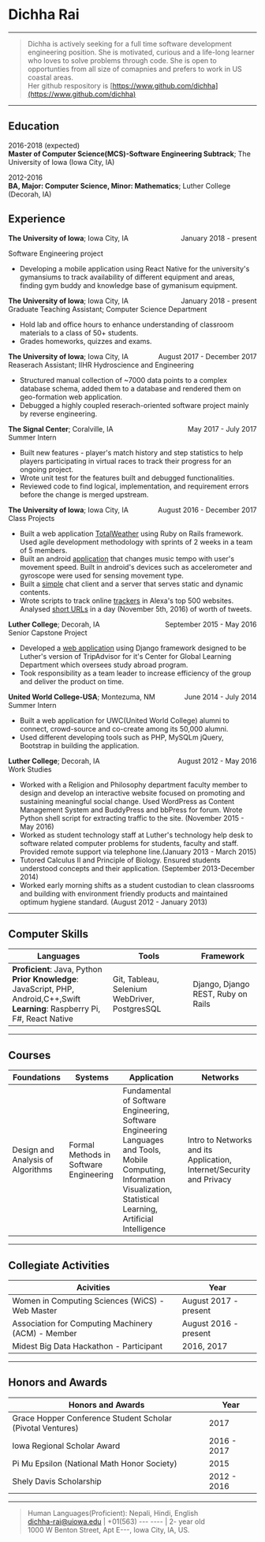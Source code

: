 Dichha Rai
==========

---

>Dichha is actively seeking for a full time software development engineering position. She is motivated, curious and a life-long learner who loves to solve problems through code. She is open to opportunties from all size of comapnies and prefers to work in US coastal areas.<br>
Her github respository is [https://www.github.com/dichha](https://www.github.com/dichha)



---

Education
---------
2016-2018 (expected)<br>
**Master of Computer Science(MCS)-Software Engineering Subtrack**; The University of Iowa (Iowa City, IA)

2012-2016<br>
**BA, Major: Computer Science, Minor: Mathematics**; Luther College (Decorah, IA)

Experience
----------

<p style="text-align:left;margin:0; padding:0"><b>The University of Iowa</b>; Iowa City, IA <span style="float:right">January 2018 - present</span></p>

Software Engineering project
* Developing a mobile application using React Native for the university's gymansiums to track availability of different equipment and areas, finding gym buddy and knowledge base of gymanisum equipment. 

<p style="text-align:left;margin:0; padding:0"><b>The University of Iowa</b>; Iowa City, IA <span style="float:right">January 2018 - present</span></p>
Graduate Teaching Assistant; Computer Science Department <br>

* Hold lab and office hours to enhance understanding of classroom materials to a class of 50+ students. 
* Grades homeworks, quizzes and exams.

<p style="text-align:left;margin:0; padding:0"><b>The University of Iowa</b>; Iowa City, IA <span style="float:right">August 2017 - December 2017</span></p> 
Reaserach Assistant; IIHR Hydroscience and Engineering 

* Structured manual collection of ~7000 data points to a complex database schema, added them to a database and rendered them on geo-formation web application.  
* Debugged a highly coupled reserach-oriented software project mainly by reverse engineering. 


<p style="text-align:left;margin:0; padding:0"><b>The Signal Center</b>; Coralville, IA <span style="float:right">May 2017 - July 2017</span></p>
Summer Intern<br>

* Built new features - player's match history and step statistics to help players participating in virtual races to track their progress for an ongoing project. 
* Wrote unit test for the features built and debugged functionalities. 
* Reviewed code to find logical, implementation, and requirement errors before the change is merged upstream. 

<p style="text-align:left;margin:0; padding:0"><b>The University of Iowa</b>; Iowa City, IA <span style="float:right">August 2016 - December 2017</span></p>
Class Projects<br>

* Built a web application [TotalWeather](http://totalweather.herokuapp.com/) using Ruby on Rails framework. Used agile development methodology with sprints of 2 weeks in a team of 5 members. 
* Built an android [application](https://github.com/dichha/mobile_computing)  that changes music tempo with user's movement speed. Built in android's devices such as accelerometer and gyroscope were used for sensing movement type. 
* Built a [simple](https://github.com/dichha/Intro-to-networks) chat client and a server that serves static and dynamic contents.
* Wrote scripts to track online [trackers](https://github.com/dichha/https://github.com/dichha/NetworkSecurityPrivacy/tree/master/Project1/scripts) in Alexa's top 500 websites. Analysed [short URLs](https://github.com/dichha/NetworkSecurityPrivacy/tree/master/Projects%20II/scripts) in a day (November 5th, 2016) of worth of tweets. 

<p style="text-align:left;margin:0; padding:0"><b>Luther College</b>; Decorah, IA <span style="float:right">September 2015 - May 2016</span></p>
Senior Capstone Project<br>

* Developed a [web application](https://github.com/dichha/NorseTrip) using Django framework designed to be Luther's version of TripAdvisor for it's Center for Global Learning Department which oversees study abroad program. 
* Took responsibility as a team leader to increase efficiency of the group and deliver the product on time. 

<p style="text-align:left;margin:0; padding:0"><b>United World College-USA</b>; Montezuma, NM <span style="float:right">June 2014 - July 2014</span></p>
Summer Intern

* Built a web application for UWC(United World College) alumni to connect, crowd-source and co-create among its 50,000 alumni. 
* Used different developing tools such as PHP, MySQLm jQuery, Bootstrap in building the application. 

<p style="text-align:left;margin:0; padding:0"><b>Luther College</b>; Decorah, IA <span style="float:right">August 2012 - May 2016</span></p>
Work Studies<br>

* Worked with a Religion and Philosophy department faculty member to design and develop an interactive website focused on promoting and sustaining meaningful social change. Used WordPress as Content Management System and BuddyPress and bbPress for forum. Wrote Python shell script for extracting traffic to the site. (November 2015 - May 2016)
* Worked as student technology staff at Luther's technology help desk to software related computer problems for students, faculty and staff. Provided remote support via telephone line.(January 2013 - March 2015)
* Tutored Calculus II and Principle of Biology. Ensured students understood concepts and their application. (September 2013-December 2014)
* Worked early morning shifts as a student custodian to clean classrooms and building with environment friendly products and maintained optimum hygiene standard. (August 2012 - January 2013)
---

Computer Skills
---------------

| Languages             |Tools           |Framework        |   
|-----------------------|----------------|-----------------|
|<b>Proficient</b>: Java, Python<br> <b>Prior Knowledge</b>: JavaScript, PHP, Android,C++,Swift<br> <b>Learning</b>: Raspberry Pi, F#, React Native| Git, Tableau, Selenium WebDriver, PostgresSQL | Django, Django REST, Ruby on Rails

---

Courses
--------

|Foundations| Systems| Application|Networks|
|-----------|--------|------------|--------|
|Design and Analysis of Algorithms | Formal Methods in Software Engineering | Fundamental of Software Engineering, Software Engineering Languages and Tools, Mobile Computing, Information Visualization, Statistical Learning, Artificial Intelligence| Intro to Networks and its Application, Internet/Security and Privacy 
---

Collegiate Activities
---------------------
|Acivities|Year|
|---------|----|
|Women in Computing Sciences (WiCS) - Web Master| August 2017 - present|
|Association for Computing Machinery (ACM) - Member| August 2016 - present|
|Midest Big Data Hackathon - Participant | 2016, 2017|

---

Honors and Awards
-----------------
|Honors and Awards | Year|
|------------------|-----|
|Grace Hopper Conference Student Scholar (Pivotal Ventures)| 2017|
|Iowa Regional Scholar Award | 2016 - 2017|
|Pi Mu Epsilon (National Math Honor Society) | 2015|
|Shely Davis Scholarship | 2012 - 2016| 


---
>Human Languages(Proficient): Nepali, Hindi, English <br>
><dichha-rai@uiowa.edu> | +01(563) --- ---- | 2- year old<br>
>1000 W Benton Street, Apt E---, Iowa City, IA, US. 



